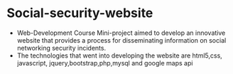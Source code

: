 # Social-security-website
+ Web-Development Course Mini-project aimed to develop an innovative website that provides a process for disseminating information on social networking security incidents.
+ The technologies that went into developing the website are html5,css, javascript, jquery,bootstrap,php,mysql and google maps api
